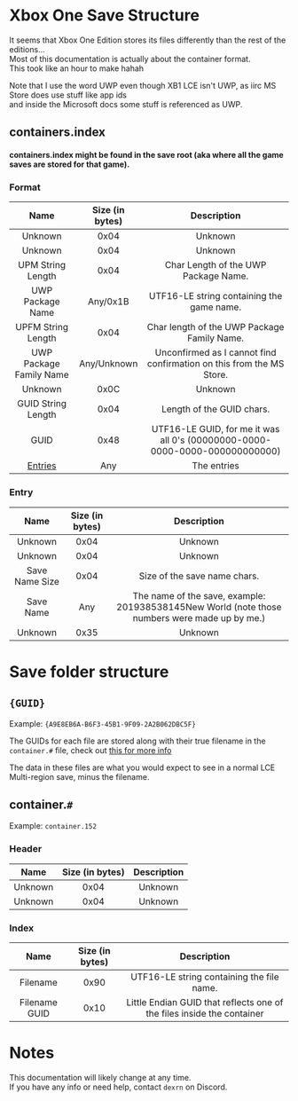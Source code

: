 # Xbox One Save Structure
It seems that Xbox One Edition stores its files differently than the rest of the editions...  
Most of this documentation is actually about the container format.  
This took like an hour to make hahah  
  
Note that I use the word UWP even though XB1 LCE isn't UWP, as iirc MS Store does use stuff like app ids  
and inside the Microsoft docs some stuff is referenced as UWP.

## containers.index
#### containers.index might be found in the save root (aka where all the game saves are stored for that game).
### Format
| Name | Size (in bytes) | Description |
| :-:|:-:|:-:|
| Unknown | 0x04 | Unknown |
| Unknown | 0x04 | Unknown |
| UPM String Length | 0x04 | Char Length of the UWP Package Name. |
| UWP Package Name | Any/0x1B | UTF16-LE string containing the game name. |
| UPFM String Length | 0x04 | Char length of the UWP Package Family Name. |
| UWP Package Family Name | Any/Unknown | Unconfirmed as I cannot find confirmation on this from the MS Store. |
| Unknown | 0x0C | Unknown |
| GUID String Length | 0x04 | Length of the GUID chars. |
| GUID | 0x48 | UTF16-LE GUID, for me it was all 0's (00000000-0000-0000-0000-000000000000) |
| [Entries](#entry) | Any | The entries |

### Entry
| Name | Size (in bytes) | Description |
| :-:|:-:|:-:|
| Unknown | 0x04 | Unknown |
| Unknown | 0x04 | Unknown |
| Save Name Size | 0x04 | Size of the save name chars.
| Save Name | Any | The name of the save, example: 201938538145New World (note those numbers were made up by me.)
| Unknown | 0x35 | Unknown

# Save folder structure

## `{GUID}`
Example: `{A9E8EB6A-B6F3-45B1-9F09-2A2B062DBC5F}`  

The GUIDs for each file are stored along with their true filename in the `container.#` file, check out [this for more info](#container)

The data in these files are what you would expect to see in a normal LCE Multi-region save, minus the filename.

## container.`#`
Example: `container.152`  

### Header
| Name | Size (in bytes) | Description |
| :-:|:-:|:-:|
| Unknown | 0x04 | Unknown
| Unknown | 0x04 | Unknown


### Index
| Name | Size (in bytes) | Description |
| :-:|:-:|:-:|
| Filename | 0x90 | UTF16-LE string containing the file name.
| Filename GUID | 0x10 | Little Endian GUID that reflects one of the files inside the container

# Notes
This documentation will likely change at any time.  
If you have any info or need help, contact `dexrn` on Discord.
